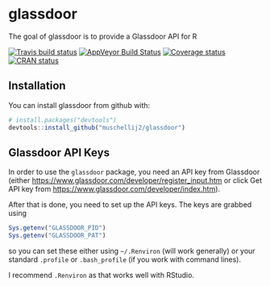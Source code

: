 
<!-- README.md is generated from README.Rmd. Please edit that file -->
glassdoor
=========

The goal of glassdoor is to provide a Glassdoor API for R

[![Travis build status](https://travis-ci.org/muschellij2/glassdoor.svg?branch=master)](https://travis-ci.org/muschellij2/glassdoor) [![AppVeyor Build Status](https://ci.appveyor.com/api/projects/status/github/muschellij2/glassdoor?branch=master&svg=true)](https://ci.appveyor.com/project/muschellij2/glassdoor) [![Coverage status](https://coveralls.io/repos/github/muschellij2/glassdoor/badge.svg?branch=master)](https://coveralls.io/r/muschellij2/glassdoor?branch=master) [![CRAN status](http://www.r-pkg.org/badges/version/glassdoor)](https://cran.r-project.org/package=glassdoor)

Installation
------------

You can install glassdoor from github with:

``` r
# install.packages("devtools")
devtools::install_github("muschellij2/glassdoor")
```

Glassdoor API Keys
------------------

In order to use the `glassdoor` package, you need an API key from Glassdoor (either <https://www.glassdoor.com/developer/register_input.htm> or click Get API key from <https://www.glassdoor.com/developer/index.htm>).

After that is done, you need to set up the API keys. The keys are grabbed using

``` r
Sys.getenv("GLASSDOOR_PID")
Sys.getenv("GLASSDOOR_PAT")
```

so you can set these either using `~/.Renviron` (will work generally) or your standard `.profile` or `.bash_profile` (if you work with command lines).

I recommend `.Renviron` as that works well with RStudio.

